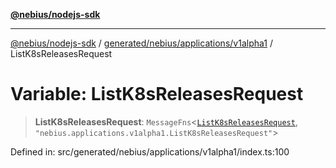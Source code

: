 [**@nebius/nodejs-sdk**](../../../../../README.md)

***

[@nebius/nodejs-sdk](../../../../../README.md) / [generated/nebius/applications/v1alpha1](../README.md) / ListK8sReleasesRequest

# Variable: ListK8sReleasesRequest

> **ListK8sReleasesRequest**: `MessageFns`\<[`ListK8sReleasesRequest`](../interfaces/ListK8sReleasesRequest.md), `"nebius.applications.v1alpha1.ListK8sReleasesRequest"`\>

Defined in: src/generated/nebius/applications/v1alpha1/index.ts:100

